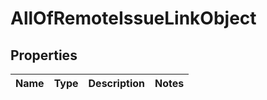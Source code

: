 # AllOfRemoteIssueLinkObject

## Properties
Name | Type | Description | Notes
------------ | ------------- | ------------- | -------------

